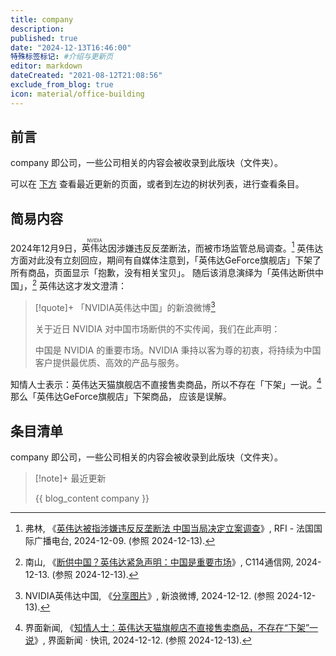 ```yaml
---
title: company
description:
published: true
date: "2024-12-13T16:46:00"
特殊标签标记: #介绍与更新页
editor: markdown
dateCreated: "2021-08-12T21:08:56"
exclude_from_blog: true
icon: material/office-building
---
```


## 前言

company 即公司，一些公司相关的内容会被收录到此版块（文件夹）。

可以在 [下方](#条目清单) 查看最近更新的页面，或者到左边的树状列表，进行查看条目。

## 简易内容

2024年12月9日，<ruby>英伟达<rt>NVIDIA</rt></ruby>因涉嫌违反反垄断法，而被市场监管总局调查。[^81708]
英伟达方面对此没有立刻回应，期间有自媒体注意到，「英伟达GeForce旗舰店」下架了所有商品，页面显示「抱歉，没有相关宝贝」。
随后该消息演绎为「英伟达断供中国」，[^79963] 英伟达这才发文澄清：

[^81708]: 弗林, 《[英伟达被指涉嫌违反反垄断法 中国当局决定立案调查](https://web.archive.org/web/20241213081708/https://www.rfi.fr/cn/经贸/20241209-英伟达被指涉嫌违反反垄断法-中国当局决定立案调查)》, RFI - 法国国际广播电台, 2024-12-09. (参照 2024-12-13).

[^79963]: 南山, 《[断供中国？英伟达紧急声明：中国是重要市场](https://web.archive.org/web/20241213081159/https://www.c114.com.cn/news/16/a1279963.html)》, C114通信网, 2024-12-13. (参照 2024-12-13).

> [!quote]+ 「NVIDIA英伟达中国」的新浪微博[^15814]
>
> 关于近日 NVIDIA 对中国市场断供的不实传闻，我们在此声明：
>
> 中国是 NVIDIA 的重要市场。NVIDIA 秉持以客为尊的初衷，将持续为中国客户提供最优质、高效的产品与服务。

[^15814]: NVIDIA英伟达中国, 《[分享图片](https://web.archive.org/web/20241213080737/https://m.weibo.cn/detail/5110828539315814 "https://www.weibo.com/5943087025/P4xHnD5t4")》, 新浪微博, 2024-12-12. (参照 2024-12-13).

知情人士表示：英伟达天猫旗舰店不直接售卖商品，所以不存在「下架」一说。[^13907] 那么「英伟达GeForce旗舰店」下架商品，
应该是误解。

[^13907]: 界面新闻, 《[知情人士：英伟达天猫旗舰店不直接售卖商品，不存在“下架”一说](https://web.archive.org/web/20241212122027/https://www.jiemian.com/article/12113907.html)》, 界面新闻 · 快讯, 2024-12-12. (参照 2024-12-13).

## 条目清单

company 即公司，一些公司相关的内容会被收录到此版块（文件夹）。

> [!note]+ 最近更新
>
> {{ blog_content company }}
